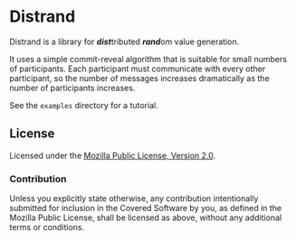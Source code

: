 Distrand
========

Distrand is a library for ***dist***tributed ***rand***om value generation.

It uses a simple commit-reveal algorithm that is suitable for small numbers
of participants. Each participant must communicate with every other
participant, so the number of messages increases dramatically as the number
of participants increases.

See the `examples` directory for a tutorial.

## License

Licensed under the [Mozilla Public License, Version 2.0](LICENSE.md).

### Contribution

Unless you explicitly state otherwise, any contribution intentionally submitted
for inclusion in the Covered Software by you, as defined in the Mozilla Public
License, shall be licensed as above, without any additional terms or conditions.
